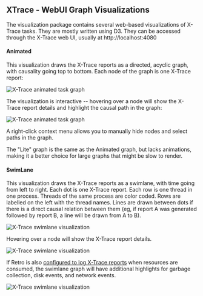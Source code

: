 ## XTrace - WebUI Graph Visualizations

The visualization package contains several web-based visualizations of X-Trace tasks.  They are mostly written using D3.  They can be accessed through the X-Trace web UI, usually at http://localhost:4080

#### Animated

This visualization draws the X-Trace reports as a directed, acyclic graph, with causality going top to bottom.  Each node of the graph is one X-Trace report:

![X-Trace animated task graph](../docs/images/xtrace_viz_interactive.png "Animated DAG visualization of an X-Trace task")

The visualization is interactive -- hovering over a node will show the X-Trace report details and highlight the causal path in the graph:

![X-Trace animated task graph](../docs/images/xtrace_viz_interactive_tooltip.png "Animated DAG visualization of an X-Trace task")

A right-click context menu allows you to manually hide nodes and select paths in the graph.

The "Lite" graph is the same as the Animated graph, but lacks animations, making it a better choice for large graphs that might be slow to render.

#### SwimLane

This visualization draws the X-Trace reports as a swimlane, with time going from left to right.  Each dot is one X-Trace report.  Each row is one thread in one process.  Threads of the same process are color coded.  Rows are labelled on the left with the thread names.  Lines are drawn between dots if there is a direct causal relation between them (eg, if report A was generated followed by report B, a line will be drawn from A to B).

![X-Trace swimlane visualization](../docs/images/xtrace_viz_swimlane.png "Swimlane visualization of an X-Trace task")

Hovering over a node will show the X-Trace report details.

![X-Trace swimlane visualization](../docs/images/xtrace_viz_swimlane_tooltip.png "Swimlane visualization of an X-Trace task")

If Retro is also [configured to log X-Trace reports](../docs/retro/retrowithxtrace.html) when resources are consumed, the swimlane graph will have additional highlights for garbage collection, disk events, and network events.

![X-Trace swimlane visualization](../docs/images/xtrace_viz_swimlane_retro.png "Swimlane visualization of an X-Trace task")